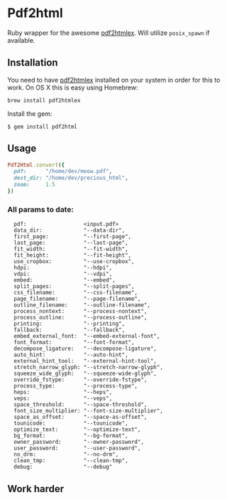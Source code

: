 # Pdf2html

Ruby wrapper for the awesome [pdf2htmlex](https://github.com/coolwanglu/pdf2htmlEX). Will utilize `posix_spawn` if available.

## Installation

You need to have [pdf2htmlex](https://github.com/coolwanglu/pdf2htmlEX) installed on your system in order for this to work.
On OS X this is easy using Homebrew:

    brew install pdf2htmlex

Install the gem:

    $ gem install pdf2html

## Usage

```ruby
Pdf2Html.convert({
  pdf:      "/home/dev/meow.pdf",
  dest_dir: "/home/dev/precious_html",
  zoom:     1.5
})
```
### All params to date:

      pdf:                  <input.pdf>
      data_dir:             "--data-dir",
      first_page:           "--first-page",
      last_page:            "--last-page",
      fit_width:            "--fit-width",
      fit_height:           "--fit-height",
      use_cropbox:          "--use-cropbox",
      hdpi:                 "--hdpi",
      vdpi:                 "--vdpi",
      embed:                "--embed",
      split_pages:          "--split-pages",
      css_filename:         "--css-filename",
      page_filename:        "--page-filename",
      outline_filename:     "--outline-filename",
      process_nontext:      "--process-nontext",
      process_outline:      "--process-outline",
      printing:             "--printing",
      fallback:             "--fallback",
      embed_external_font:  "--embed-external-font",
      font_format:          "--font-format",
      decompose_ligature:   "--decompose-ligature",
      auto_hint:            "--auto-hint",
      external_hint_tool:   "--external-hint-tool",
      stretch_narrow_glyph: "--stretch-narrow-glyph",
      squeeze_wide_glyph:   "--squeeze-wide-glyph",
      override_fstype:      "--override-fstype",
      process_type:         "--process-type",
      heps:                 "--heps",
      veps:                 "--veps",
      space_threshold:      "--space-threshold",
      font_size_multiplier: "--font-size-multiplier",
      space_as_offset:      "--space-as-offset",
      tounicode:            "--tounicode",
      optimize_text:        "--optimize-text",
      bg_format:            "--bg-format",
      owner_password:       "--owner-password",
      user_password:        "--user-password",
      no_drm:               "--no-drm",
      clean_tmp:            "--clean-tmp",
      debug:                "--debug"

## Work harder


